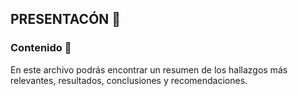 ## PRESENTACÓN :mag_right:

### Contenido :dart:

En este archivo podrás encontrar un resumen de los hallazgos más relevantes, resultados, conclusiones y recomendaciones.
